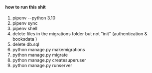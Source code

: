 #### how to run this shit 

1. pipenv --python 3.10 
2. pipenv sync   
3. pipenv shell
4. delete files in the migrations folder but not "init" (authentication & booksdata )
5. delete db.sql 
6. python manage.py makemigrations 
7. python manage.py migrate
8. python manage.py createsuperuser  
9. python manage.py runserver 